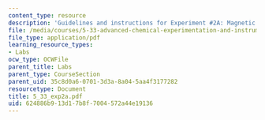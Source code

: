 ```yaml
---
content_type: resource
description: 'Guidelines and instructions for Experiment #2A: Magnetic Resonance Spectroscopy.'
file: /media/courses/5-33-advanced-chemical-experimentation-and-instrumentation-fall-2007/624886b913d17b8f7004572a44e19136_5_33_exp2a.pdf
file_type: application/pdf
learning_resource_types:
- Labs
ocw_type: OCWFile
parent_title: Labs
parent_type: CourseSection
parent_uid: 35c8d0a6-0701-3d3a-8a04-5aa4f3177282
resourcetype: Document
title: 5_33_exp2a.pdf
uid: 624886b9-13d1-7b8f-7004-572a44e19136
---
```

